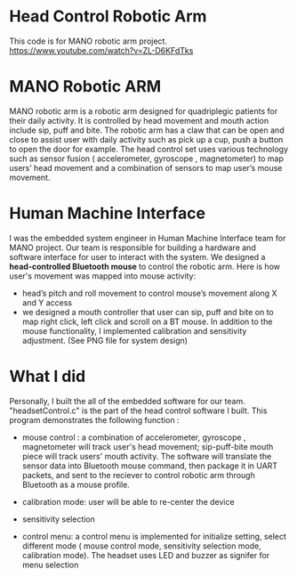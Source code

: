 # Head Control Robotic Arm
This code is for MANO robotic arm project. https://www.youtube.com/watch?v=ZL-D6KFdTks

# MANO Robotic ARM
MANO robotic arm is a robotic arm designed for quadriplegic patients for their daily activity. It is controlled by head movement and mouth action include sip, puff and bite. The robotic arm has a claw that can be open and close to assist user with daily activity such as pick up a cup, push a button to open the door for example. The head control set uses various technology such as sensor fusion ( accelerometer, gyroscope , magnetometer) to map users’ head movement and a combination of sensors to map user’s mouse movement.  

# Human Machine Interface

I was the embedded system engineer in Human Machine Interface team for MANO project. Our team is responsible for building a hardware and software interface for user to interact with the system. We designed a **head-controlled Bluetooth mouse** to control the robotic arm. Here is how user's movement was mapped into mouse activity:
+ head’s pitch and roll movement to control mouse’s movement along X and Y access  
+ we designed a mouth controller that user can sip, puff and bite on to map right click, left click and scroll on a BT mouse.
In addition to the mouse functionality, I implemented calibration and sensitivity adjustment. (See PNG file for system design)

# What I did


Personally, I built the all of the embedded software for our team. "headsetControl.c" is the part of the head control software I built. This program demonstrates the following function : 
+ mouse control : a combination of accelerometer, gyroscope , magnetometer will track user's head movement; sip-puff-bite mouth piece will track users' mouth activity. The software will translate the sensor data into Bluetooth mouse command, then package it in UART packets, and sent to the reciever to control robotic arm through Bluetooth as a mouse profile.  

+ calibration mode: user will be able to re-center the device 
+ sensitivity selection 
+ control menu: a control menu is implemented for initialize setting, select different mode ( mouse control mode, sensitivity selection mode, calibration mode). The headset uses LED and buzzer as signifer for menu selection 
